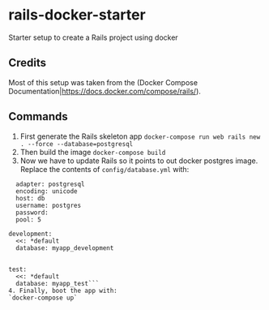# rails-docker-starter
Starter setup to create a Rails project using docker

## Credits
Most of this setup was taken from the (Docker Compose Documentation|https://docs.docker.com/compose/rails/).

## Commands
1. First generate the Rails skeleton app
`docker-compose run web rails new . --force --database=postgresql`
2. Then build the image
`docker-compose build`
3. Now we have to update Rails so it points to out docker postgres image. Replace the contents of `config/database.yml` with:
```default: &default
  adapter: postgresql
  encoding: unicode
  host: db
  username: postgres
  password:
  pool: 5

development:
  <<: *default
  database: myapp_development


test:
  <<: *default
  database: myapp_test```
4. Finally, boot the app with:
`docker-compose up`

